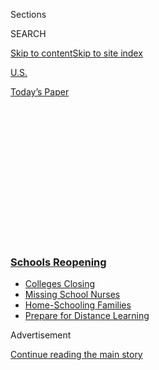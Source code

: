 <div id="app">

<div>

<div>

<div>

<div class="NYTAppHideMasthead css-1q2w90k e1suatyy0">

<div class="section css-ui9rw0 e1suatyy2">

<div class="css-eph4ug er09x8g0">

<div class="css-6n7j50">

</div>

<span class="css-1dv1kvn">Sections</span>

<div class="css-10488qs">

<span class="css-1dv1kvn">SEARCH</span>

</div>

[Skip to content](#site-content)[Skip to site
index](#site-index)

</div>

<div id="masthead-section-label" class="css-1wr3we4 eaxe0e00">

[U.S.](https://www.nytimes3xbfgragh.onion/section/us)

</div>

<div class="css-10698na e1huz5gh0">

</div>

</div>

<div id="masthead-bar-one" class="section hasLinks css-15hmgas e1csuq9d3">

<div class="css-uqyvli e1csuq9d0">

</div>

<div class="css-1uqjmks e1csuq9d1">

</div>

<div class="css-9e9ivx">

[](https://myaccount.nytimes3xbfgragh.onion/auth/login?response_type=cookie&client_id=vi)

</div>

<div class="css-1bvtpon e1csuq9d2">

[Today’s
Paper](https://www.nytimes3xbfgragh.onion/section/todayspaper)

</div>

</div>

</div>

</div>

<div data-aria-hidden="false">

<div id="site-content" data-role="main">

<div>

<div class="css-1aor85t" style="opacity:0.000000001;z-index:-1;visibility:hidden">

<div class="css-1hqnpie">

<div class="css-epjblv">

<span class="css-17xtcya">[U.S.](/section/us)</span><span class="css-x15j1o">|</span><span class="css-fwqvlz">Barack
Obama to Celebrate Graduating Seniors in at Least 3
Events</span>

</div>

<div class="css-k008qs">

<div class="css-1iwv8en">

<span class="css-18z7m18"></span>

<div>

</div>

</div>

<span class="css-1n6z4y">https://nyti.ms/2KZKGBz</span>

<div class="css-1705lsu">

<div class="css-4xjgmj">

<div class="css-4skfbu" data-role="toolbar" data-aria-label="Social Media Share buttons, Save button, and Comments Panel with current comment count" data-testid="share-tools">

  - 
  - 
  - 
  - 
    
    <div class="css-6n7j50">
    
    </div>

  - 

</div>

</div>

</div>

</div>

</div>

</div>

<div class="css-13pd83m">

<div class="css-l9svim">

### [<span class="css-pa1jbp"><span class="css-1rxm0ex">Schools</span><span class="css-1rxm0ex"> Reopening</span></span>](https://www.nytimes3xbfgragh.onion/spotlight/schools-reopening?name=styln-coronavirus-schools-reopening&region=TOP_BANNER&variant=undefined&block=storyline_menu_recirc&action=click&pgtype=Article&impression_id=51cb38c0-e3b5-11ea-9f8d-273481ab7f61)

  - <span class="css-ousu42">[Colleges
    Closing](https://www.nytimes3xbfgragh.onion/2020/08/19/us/colleges-closing-covid.html?name=styln-coronavirus-schools-reopening&region=TOP_BANNER&variant=undefined&block=storyline_menu_recirc&action=click&pgtype=Article&impression_id=51cb38c1-e3b5-11ea-9f8d-273481ab7f61)</span>
  - <span class="css-ousu42">[Missing School
    Nurses](https://www.nytimes3xbfgragh.onion/2020/08/20/us/schools-reopening-nurses-covid.html?name=styln-coronavirus-schools-reopening&region=TOP_BANNER&variant=undefined&block=storyline_menu_recirc&action=click&pgtype=Article&impression_id=51cb38c2-e3b5-11ea-9f8d-273481ab7f61)</span>
  - <span class="css-ousu42">[Home-Schooling
    Families](https://www.nytimes3xbfgragh.onion/2020/08/18/parenting/homeschool-families.html?name=styln-coronavirus-schools-reopening&region=TOP_BANNER&variant=undefined&block=storyline_menu_recirc&action=click&pgtype=Article&impression_id=51cb5fd0-e3b5-11ea-9f8d-273481ab7f61)</span>
  - <span class="css-ousu42">[Prepare for Distance
    Learning](https://www.nytimes3xbfgragh.onion/2020/08/05/parenting/parents-distance-learning.html?name=styln-coronavirus-schools-reopening&region=TOP_BANNER&variant=undefined&block=storyline_menu_recirc&action=click&pgtype=Article&impression_id=51cb5fd1-e3b5-11ea-9f8d-273481ab7f61)</span>

</div>

</div>

<div id="top-wrapper" class="css-1sy8kpn">

<div id="top-slug" class="css-l9onyx">

Advertisement

</div>

[Continue reading the main
story](#after-top)

<div class="ad top-wrapper" style="text-align:center;height:100%;display:block;min-height:250px">

<div id="top" class="place-ad" data-position="top" data-size-key="top">

</div>

</div>

<div id="after-top">

</div>

</div>

<div>

<div id="sponsor-wrapper" class="css-1hyfx7x">

<div id="sponsor-slug" class="css-19vbshk">

Supported by

</div>

[Continue reading the main
story](#after-sponsor)

<div id="sponsor" class="ad sponsor-wrapper" style="text-align:center;height:100%;display:block">

</div>

<div id="after-sponsor">

</div>

</div>

<div class="css-186x18t">

</div>

<div class="css-1vkm6nb ehdk2mb0">

# Barack Obama to Celebrate Graduating Seniors in at Least 3 Events

</div>

“Even if we can’t get together in person this year, Michelle and I are
excited to celebrate the nationwide Class of 2020,” the former president
said in announcing his commencement schedule.

<div class="css-79elbk" data-testid="photoviewer-wrapper">

<div class="css-z3e15g" data-testid="photoviewer-wrapper-hidden">

</div>

<div class="css-1a48zt4 ehw59r15" data-testid="photoviewer-children">

![<span class="css-16f3y1r e13ogyst0" data-aria-hidden="true">Former
President Barack Obama will celebrate the class of 2020 in at least
three events in May and
June.</span><span class="css-cnj6d5 e1z0qqy90" itemprop="copyrightHolder"><span class="css-1ly73wi e1tej78p0">Credit...</span><span><span>Zach
Gibson/The New York
Times</span></span></span>](https://static01.graylady3jvrrxbe.onion/images/2020/05/05/multimedia/05xp-obama-pix/merlin_107527786_63ffcca2-a9e8-4938-987c-68d0c611c6b9-articleLarge.jpg?quality=75&auto=webp&disable=upscale)

</div>

</div>

<div class="css-18e8msd">

<div class="css-vp77d3 epjyd6m0">

<div class="css-1baulvz">

By [<span class="css-1baulvz last-byline" itemprop="name">Derrick Bryson
Taylor</span>](https://www.nytimes3xbfgragh.onion/by/derrick-bryson-taylor)

</div>

</div>

  - 
    
    <div class="css-ld3wwf e16638kd2">
    
    Published May 5, 2020Updated May 16,
    2020
    
    </div>

  - 
    
    <div class="css-4xjgmj">
    
    <div class="css-pvvomx" data-role="toolbar" data-aria-label="Social Media Share buttons, Save button, and Comments Panel with current comment count" data-testid="share-tools">
    
      - 
      - 
      - 
      - 
        
        <div class="css-6n7j50">
        
        </div>
    
      - 
    
    </div>
    
    </div>

</div>

</div>

<div class="section meteredContent css-1r7ky0e" name="articleBody" itemprop="articleBody">

<div id="NYT_ABOVE_MAIN_CONTENT_REGION">

<div>

</div>

</div>

<div class="css-1fanzo5 StoryBodyCompanionColumn">

<div class="css-53u6y8">

Graduating seniors across the United States who are missing traditional
commencement events because of the coronavirus pandemic have had stars
step up to fill the void. Last month, [Oprah
Winfrey](https://www.nytimes3xbfgragh.onion/2020/05/15/us/oprah-winfrey-2020-commencement-speech.html)
announced that she would address seniors; the very next day, LeBron
James said he was organizing a prime-time special for graduates. Now,
former President [Barack
Obama](https://www.nytimes3xbfgragh.onion/2020/05/16/us/barack-obama-2020-commencement-graduation-speech.html)
has announced that he too will celebrate [graduating
seniors](https://www.nytimes3xbfgragh.onion/2020/05/16/us/barack-obama-2020-commencement-graduation-speech.html)
in at least three events.

On May 16, Mr. Obama will participate in “Show Me Your Walk, HBCU
Edition,” an event for historically black colleges and universities, he
[announced on
Twitter](https://twitter.com/BarackObama/status/1257687918388424707) on
Tuesday. Later that evening, he is scheduled to deliver the main address
at “Graduate Together: High School Class of 2020 Commencement,” a
virtual event [organized by Mr. James’s
foundation](https://www.nytimes3xbfgragh.onion/2020/04/30/us/oprah-winfrey-graduation-commencement-speeches-virus.html).

The former president will give another address in a [YouTube event
titled “Dear Class
of 2020,”](https://www.youtube.com/watch?v=rxpTjcouaeQ) along with
Michelle Obama, the K-pop group BTS, Lady Gaga, former Secretary of
Defense Robert M. Gates and others on June 6. Alicia Keys, Chloe x Halle
and Kelly Rowland will also make appearances.

“I’ve always loved joining commencements — the culmination of years of
hard work and sacrifice,” Mr. Obama said on Twitter. “Even if we can’t
get together in person this year, Michelle and I are excited to
celebrate the nationwide Class of 2020 and recognize this milestone with
you and your loved ones.”

</div>

</div>

<div class="css-1fanzo5 StoryBodyCompanionColumn">

<div class="css-53u6y8">

“Whether you’re graduating from high school, college, or any other kind
of school — we want you, your family, and all of your loved ones to be a
part of this celebration,” Mrs. Obama [said on
Twitter](https://twitter.com/MichelleObama/status/1257693192645992450).

While it was not immediately clear how Mr. Obama ultimately got involved
in the graduation events, a social media campaign started by a high
school senior in Southern California has been trying for weeks to
recruit him to give a national commencement address.

</div>

</div>

<div class="css-cfo9c3">

</div>

<div class="css-1fanzo5 StoryBodyCompanionColumn">

<div class="css-53u6y8">

“Like most high school/college seniors, I’m saddened by the loss of
milestone events, prom & graduation,” the student, Lincoln Debenham, 17,
of Eagle Rock High School, [said in an April 14
post](https://twitter.com/lincolnjackd/status/1250264222514069506) that
has been retweeted over 46,000 times. “In an unprecedented time, it
would give us great comfort to hear your voice. We ask you to consider
giving a national commencement speech to the class of 2020.”

“What inspired me to send my tweet was seeing President Obama’s
endorsement of Vice President Biden for president,” Mr. Debenham said on
Tuesday. “It reminded me all day what a great speaker he always was and
how his words shaped my generation in many ways. I figured, Who better
than him?”

</div>

</div>

<div class="css-1fanzo5 StoryBodyCompanionColumn">

<div class="css-53u6y8">

Mr. Debenham said that while he hadn’t personally heard from Mr. Obama,
he was planning to potentially watch all three of his appearances.

“It’s wild\!” said Mr. Debenham, who plans to attend California State
University, Los Angeles, in the fall to study political science. “I did
expect him to do it regardless of whether I did that tweet or not. I’m
still extremely excited about it.”

</div>

</div>

<div>

</div>

</div>

<div>

</div>

<div>

</div>

<div>

</div>

<div>

<div id="bottom-wrapper" class="css-1ede5it">

<div id="bottom-slug" class="css-l9onyx">

Advertisement

</div>

[Continue reading the main
story](#after-bottom)

<div id="bottom" class="ad bottom-wrapper" style="text-align:center;height:100%;display:block;min-height:90px">

</div>

<div id="after-bottom">

</div>

</div>

</div>

</div>

</div>

## Site Index

<div>

</div>

## Site Information Navigation

  - [© <span>2020</span> <span>The New York Times
    Company</span>](https://help.nytimes3xbfgragh.onion/hc/en-us/articles/115014792127-Copyright-notice)

<!-- end list -->

  - [NYTCo](https://www.nytco.com/)
  - [Contact
    Us](https://help.nytimes3xbfgragh.onion/hc/en-us/articles/115015385887-Contact-Us)
  - [Work with us](https://www.nytco.com/careers/)
  - [Advertise](https://nytmediakit.com/)
  - [T Brand Studio](http://www.tbrandstudio.com/)
  - [Your Ad
    Choices](https://www.nytimes3xbfgragh.onion/privacy/cookie-policy#how-do-i-manage-trackers)
  - [Privacy](https://www.nytimes3xbfgragh.onion/privacy)
  - [Terms of
    Service](https://help.nytimes3xbfgragh.onion/hc/en-us/articles/115014893428-Terms-of-service)
  - [Terms of
    Sale](https://help.nytimes3xbfgragh.onion/hc/en-us/articles/115014893968-Terms-of-sale)
  - [Site
    Map](https://spiderbites.nytimes3xbfgragh.onion)
  - [Help](https://help.nytimes3xbfgragh.onion/hc/en-us)
  - [Subscriptions](https://www.nytimes3xbfgragh.onion/subscription?campaignId=37WXW)

</div>

</div>

</div>

</div>
